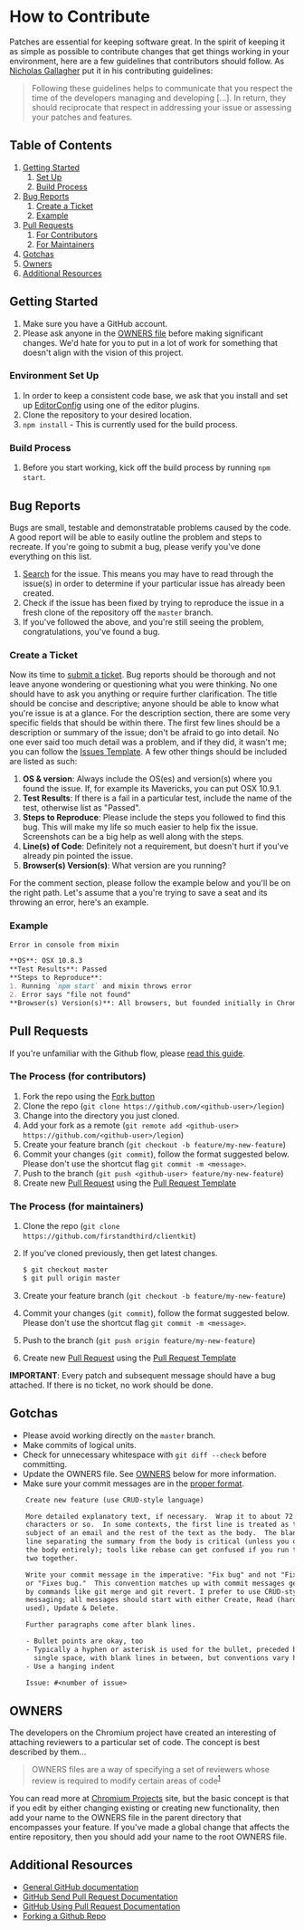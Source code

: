 # How to Contribute

Patches are essential for keeping software great. In the spirit of keeping it as simple as possible to contribute changes that get things working in your environment, here are a few guidelines that contributors should follow.  As [Nicholas Gallagher](http://github.com/necolas/normalize.css/blob/master/CONTRIBUTING.md) put it in his contributing guidelines:

> Following these guidelines helps to communicate that you respect the
> time of the developers managing and developing […]. In return, they
> should reciprocate that respect in addressing your issue or
> assessing your patches and features.

## Table of Contents

1. [Getting Started](#getting-started)
    1. [Set Up](#environment-set-up)
    2. [Build Process](#build-process)
2. [Bug Reports](#bug-reports)
    1. [Create a Ticket](#create-a-ticket)
    2. [Example](#example)
3. [Pull Requests](#pull-requests)
    1. [For Contributors](#the-process-for-contributors)
    2. [For Maintainers](#the-process-for-maintainers)
4. [Gotchas](#gotcha)
5. [Owners](#owners)
6. [Additional Resources](#additional-resources)

## Getting Started

1. Make sure you have a GitHub account.
2. Please ask anyone in the [OWNERS file](https://github.com/firstandthird/clientkit/blob/master/OWNERS.md) before making significant changes.  We'd hate for you to put in a lot of work for something that doesn't align with the vision of this project.

### Environment Set Up

1. In order to keep a consistent code base, we ask that you install and set up [EditorConfig](http://editorconfig.org/) using one of the editor plugins.
2. Clone the repository to your desired location.
3. `npm install` - This is currently used for the build process.

### Build Process

1. Before you start working, kick off the build process by running `npm start`.

## Bug Reports

Bugs are small, testable and demonstratable problems caused by the code.  A good report will be able to easily outline the problem and steps to recreate.  If you're going to submit a bug, please verify you've done everything on this list.

1. [Search](https://github.com/firstandthird/clientkit/issues?utf8=%E2%9C%93&q=is%3Aissue+is%3Aopen) for the issue.  This means you may have to read through the issue(s) in order to determine if your particular issue has already been created.
2. Check if the issue has been fixed by trying to reproduce the issue in a fresh clone of the repository off the `master` branch.
3. If you've followed the above, and you're still seeing the problem, congratulations, you've found a bug.

### Create a Ticket

Now its time to [submit a ticket](https://github.com/firstandthird/clientkit/issues/new).  Bug reports should be thorough and not leave anyone wondering or questioning what you were thinking.  No one should have to ask you anything or require further clarification.  The title should be concise and descriptive; anyone should be able to know what you're issue is at a glance.  For the description section, there are some very specific fields that should be within there.  The first few lines should be a description or summary of the issue; don't be afraid to go into detail.  No one ever said too much detail was a problem, and if they did, it wasn't me; you can follow the [Issues Template](https://github.com/firstandthird/clientkit/blob/master/ISSUE_TEMPLATE.md). A few other things should be included are listed as such:

1. **OS & version**: Always include the OS(es) and version(s) where you found the issue.  If, for example its Mavericks, you can put OSX 10.9.1.
2. **Test Results**: If there is a fail in a particular test, include the name of the test, otherwise list as "Passed".
3. **Steps to Reproduce**: Please include the steps you followed to find this bug.  This will make my life so much easier to help fix the issue.  Screenshots can be a big help as well along with the steps.
4. **Line(s) of Code**: Definitely not a requirement, but doesn't hurt if you've already pin pointed the issue.
5. **Browser(s) Version(s)**: What version are you running?

For the comment section, please follow the example below and you'll be on the right path.  Let's assume that a you're trying to save a seat and its throwing an error, here's an example.

### Example

```markdown
Error in console from mixin

**OS**: OSX 10.8.3
**Test Results**: Passed
**Steps to Reproduce**:
1. Running `npm start` and mixin throws error
2. Error says "file not found"
**Browser(s) Version(s)**: All browsers, but founded initially in Chrome 38.0.2125.111
```

## Pull Requests

If you're unfamiliar with the Github flow, please [read this guide](https://guides.github.com/introduction/flow/index.html).

### The Process (for contributors)

1. Fork the repo using the [Fork button](https://github.com/firstandthird/clientkit#fork-destination-box)
2. Clone the repo (`git clone https://github.com/<github-user>/legion`)
3. Change into the directory you just cloned.
4. Add your fork as a remote (`git remote add <github-user> https://github.com/<github-user>/legion`)
5. Create your feature branch (`git checkout -b feature/my-new-feature`)
6. Commit your changes (`git commit`), follow the format suggested below.  Please don't use the shortcut flag `git commit -m <message>`.
7. Push to the branch (`git push <github-user> feature/my-new-feature`)
8. Create new [Pull Request](https://github.com/firstandthird/clientkit/compare) using the [Pull Request Template](https://github.com/firstandthird/clientkit/blob/master/PULL_REQUEST_TEMPLATE.md)

### The Process (for maintainers)

1. Clone the repo (`git clone https://github.com/firstandthird/clientkit`)
2. If you've cloned previously, then get latest changes.

    ```bash
    $ git checkout master
    $ git pull origin master
    ```

3. Create your feature branch (`git checkout -b feature/my-new-feature`)
4. Commit your changes (`git commit`), follow the format suggested below.  Please don't use the shortcut flag `git commit -m <message>`.
5. Push to the branch (`git push origin feature/my-new-feature`)
6. Create new [Pull Request](https://github.com/firstandthird/clientkit/compare) using the [Pull Request Template](https://github.com/firstandthird/clientkit/blob/master/PULL_REQUEST_TEMPLATE.md)

**IMPORTANT**: Every patch and subsequent message should have a bug attached.  If there is no ticket, no work should be done.

## Gotchas

- Please avoid working directly on the `master` branch.
- Make commits of logical units.
- Check for unnecessary whitespace with `git diff --check` before committing.
- Update the OWNERS file.  See [OWNERS](#owners) below for more information.
- Make sure your commit messages are in the [proper format](http://tbaggery.com/2008/04/19/a-note-about-git-commit-messages.html).

```diff
    Create new feature (use CRUD-style language)

    More detailed explanatory text, if necessary.  Wrap it to about 72
    characters or so.  In some contexts, the first line is treated as the
    subject of an email and the rest of the text as the body.  The blank
    line separating the summary from the body is critical (unless you omit
    the body entirely); tools like rebase can get confused if you run the
    two together.

    Write your commit message in the imperative: "Fix bug" and not "Fixed bug"
    or "Fixes bug."  This convention matches up with commit messages generated
    by commands like git merge and git revert. I prefer to use CRUD-style
    messaging; all messages should start with either Create, Read (hardly ever
    used), Update & Delete.

    Further paragraphs come after blank lines.

    - Bullet points are okay, too
    - Typically a hyphen or asterisk is used for the bullet, preceded by a
      single space, with blank lines in between, but conventions vary here
    - Use a hanging indent

    Issue: #<number of issue>
```

## OWNERS

The developers on the Chromium project have created an interesting of attaching reviewers to a particular set of code.  The concept is best described by them…

> OWNERS files are a way of specifying a set of reviewers whose review is
> required to modify certain areas of code<sup>[1][owners]</sup>

You can read more at [Chromium Projects][owners] site, but the basic concept is that if you edit by either changing existing or creating new functionality, then add your name to the OWNERS file in the parent directory that encompasses your feature.  If you've made a global change that affects the entire repository, then you should add your name to the root OWNERS file.

## Additional Resources

- [General GitHub documentation](http://help.github.com/)
- [GitHub Send Pull Request Documentation](http://help.github.com/send-pull-requests/)
- [GitHub Using Pull Request Documentation](https://help.github.com/articles/using-pull-requests/)
- [Forking a Github Repo](http://help.github.com/fork-a-repo/)

[owners]: http://www.chromium.org/developers/owners-files
